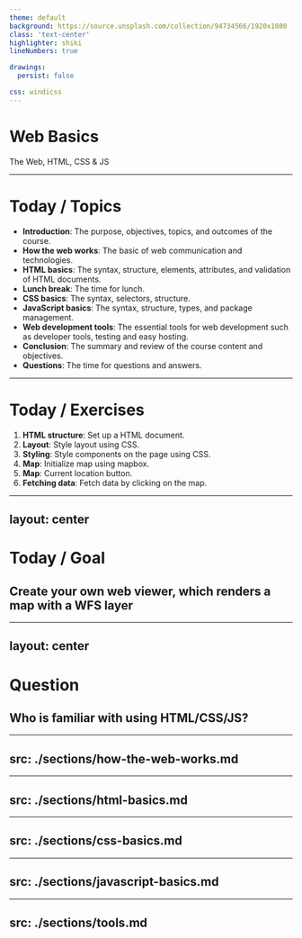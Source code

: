 ```yaml
---
theme: default
background: https://source.unsplash.com/collection/94734566/1920x1080
class: 'text-center'
highlighter: shiki
lineNumbers: true

drawings:
  persist: false

css: windicss
---
```


# Web Basics 

The Web, HTML, CSS & JS

---

# Today / Topics

- **Introduction**: The purpose, objectives, topics, and outcomes of the course.
- **How the web works**: The basic of web communication and technologies.
- **HTML basics**: The syntax, structure, elements, attributes, and validation of HTML documents.
- **Lunch break**: The time for lunch. 
- **CSS basics**: The syntax, selectors, structure.
- **JavaScript basics**: The syntax, structure, types, and package management.
- **Web development tools**: The essential tools for web development such as developer tools, testing and easy hosting.
- **Conclusion**: The summary and review of the course content and objectives.
- **Questions**: The time for questions and answers.
---

# Today / Exercises

1. **HTML structure**: Set up a HTML document.
1. **Layout**: Style layout using CSS.
1. **Styling**: Style components on the page using CSS.
1. **Map**: Initialize map using mapbox.
1. **Map**: Current location button.
1. **Fetching data**: Fetch data by clicking on the map.

---
layout: center
---

# Today / Goal

## Create your own web viewer, which renders a map with a WFS layer

---
layout: center
---

# Question

## Who is familiar with using HTML/CSS/JS?

---
src: ./sections/how-the-web-works.md
---

---
src: ./sections/html-basics.md
---

---
src: ./sections/css-basics.md
---

---
src: ./sections/javascript-basics.md
---

---
src: ./sections/tools.md
---

